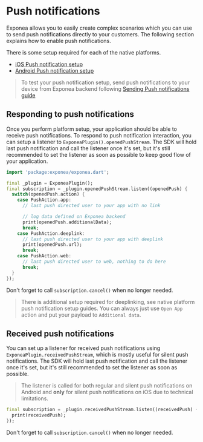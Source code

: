 # Push notifications
Exponea allows you to easily create complex scenarios which you can use to send push notifications directly to your customers. The following section explains how to enable push notifications.

There is some setup required for each of the native platforms.
* [iOS Push notification setup](./PUSH_IOS.md)
* [Android Push notification setup](./PUSH_ANDROID.md)

> To test your push notification setup, send push notifications to your device from Exponea backend following [Sending Push notifications guide](./PUSH_SEND.md)

## Responding to push notifications
Once you perform platform setup, your application should be able to receive push notifications. To respond to push notification interaction, you can setup a listener to `ExponeaPlugin().openedPushStream`. The SDK will hold last push notification and call the listener once it's set, but it's still recommended to set the listener as soon as possible to keep good flow of your application.
```dart
import 'package:exponea/exponea.dart';

final _plugin = ExponeaPlugin();
final subscription = _plugin.openedPushStream.listen((openedPush) {
  switch(openedPush.action) {
    case PushAction.app:
      // last push directed user to your app with no link

      // log data defined on Exponea backend
      print(openedPush.additionalData); 
      break;
    case PushAction.deeplink:
      // last push directed user to your app with deeplink
      print(openedPush.url);
      break;
    case PushAction.web:
      // last push directed user to web, nothing to do here
      break;
  }
});
```
Don't forget to call `subscription.cancel()` when no longer needed.

> There is additional setup required for deeplinking, see native platform push notification setup guides. You can always just use `Open App` action and put your payload to `Additional data`.

## Received push notifications
You can set up a listener for received push notifications using `ExponeaPlugin.receivedPushStream`, which is mostly useful for silent push notifications. The SDK will hold last push notification and call the listener once it's set, but it's still recommended to set the listener as soon as possible.
> The listener is called for both regular and silent push notifications on Android and **only** for silent push notifications on iOS due to technical limitations.

```dart
final subscription = _plugin.receivedPushStream.listen((receivedPush) {
  print(receivedPush);
});
```
Don't forget to call `subscription.cancel()` when no longer needed.
